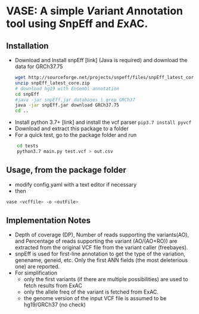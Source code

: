 # VASE: A simple *V*ariant *A*nnotation tool using *S*npEff and *E*xAC.

## Installation
- Download and Install snpEff [link] (Java is required) and download the data for GRCh37.75
    ```bash
    wget http://sourceforge.net/projects/snpeff/files/snpEff_latest_core.zip
    unzip snpEff_latest_core.zip
    # download hg19 with Ensembl annotation
    cd snpEff
    #java -jar snpEff.jar databases | grep GRCh37
    java -jar snpEff.jar download GRCh37.75
    cd ..
    ```
- Install python 3.7+ [link] and install the vcf parser `pip3.7 install pyvcf`
- Download and extract this package to a folder
- For a quick test, go to the package folder and run
```bash
    cd tests
    python3.7 main.py test.vcf > out.csv
```

## Usage, from the package folder
- modify config.yaml with a text editor if necessary
- then
```bash
vase <vcffile> -o <outFile>
```

## Implementation Notes
- Depth of coverage (DP), Number of reads supporting the variants(AO), and Percentage of reads supporting the variant (AO/(AO+RO)) are extracted from the original VCF file from the variant caller (freebayes).
- snpEff is used for first-line annotation to get the type of the variation, genename, geneid, etc.  Only the first ANN fields (the most deleterious one) are reported.
- For simplification
    - only the first variants (if there are multiple possibilities) are used to fetch results from ExAC
    - only the allele freq of the variant is fetched from ExAC.
    - the genome version of the input VCF file is assumed to be hg19/GRCh37 (no check)


